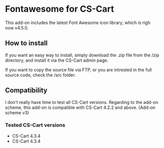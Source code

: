 # Fontawesome for CS-Cart
This add-on includes the latest Font Awesome icon library, which is righ now v4.5.0.

## How to install
If you want an easy way to install, simply download the .zip file from the /zip directory, and install it via the CS-Cart admin page.

If you want to copy the source file via FTP, or you are intrested in the full source code, check the /src folder.

## Compatibility
I don't really have time to test all CS-Cart versions. Regarding to the add-on scheme, this add-on is compatible with CS-Cart 4.2.2 and above. (Add-on scheme v3)

### Tested CS-Cart versions
- CS-Cart 4.3.4
- CS-Cart 4.3.4
